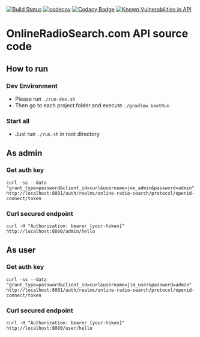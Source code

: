 [![Build Status](https://travis-ci.com/modestukasai/online-radio-search-api.svg?branch=master)](https://travis-ci.org/modestukasai/online-radio-search-api)
[![codecov](https://codecov.io/gh/modestukasai/online-radio-search-api/branch/master/graph/badge.svg)](https://codecov.io/gh/modestukasai/online-radio-search-api)
[![Codacy Badge](https://api.codacy.com/project/badge/Grade/49433a89024e4a0ca901bc26ad9b7418)](https://app.codacy.com/manual/modestukasai/online-radio-search?utm_source=github.com&utm_medium=referral&utm_content=modestukasai/online-radio-search-api&utm_campaign=Badge_Grade_Dashboard)
[![Known Vulnerabilities in API](https://snyk.io/test/github/modestukasai/online-radio-search-api/badge.svg?targetFile=api/build.gradle)](https://snyk.io/test/github/modestukasai/online-radio-search-api?targetFile=api/build.gradle)

# OnlineRadioSearch.com API source code

## How to run

### Dev Environment
* Please run `./run-dev.sh`
* Then go to each project folder and execute `./gradlew bootRun`

### Start all
* Just run `./run.sh` in root directory 

## As admin
### Get auth key
`curl -ss --data "grant_type=password&client_id=curl&username=joe_admin&password=admin" http://localhost:8081/auth/realms/online-radio-search/protocol/openid-connect/token`

### Curl secured endpoint
`curl -H "Authorization: bearer [your-token]" http://localhost:8080/admin/hello`

## As user
### Get auth key
`curl -ss --data "grant_type=password&client_id=curl&username=jim_user&password=admin" http://localhost:8081/auth/realms/online-radio-search/protocol/openid-connect/token`

### Curl secured endpoint
`curl -H "Authorization: bearer [your-token]" http://localhost:8080/user/hello`
